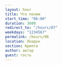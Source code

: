 ```yaml
---
layout: hour
title: Что почем
start_time: "06:00"
duration: 3600
redirect_to: "/hours/07"
weekdays: "1234567"
permalink: /hours/06
location: Лондон
section: Крипта
author: автор
guest: гость  
---
```

